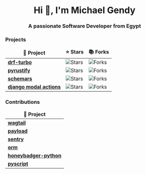 <h1 align="center">Hi 👋, I'm Michael Gendy</h1>
<h3 align="center">A passionate Software Developer from Egypt</h3>
<h3>Projects</h3>
<table>
  <thead align="center">
    <tr border: none;>
      <td><b>🎁 Project</b></td>
      <td><b>⭐ Stars</b></td>
      <td><b>📚 Forks</b></td>
    </tr>
  </thead>
  <tbody>
    <tr>
      <td><a href="https://github.com/Mng-dev-ai/drf-turbo"><b>drf-turbo</b></a></td>
      <td><img alt="Stars" src="https://img.shields.io/github/stars/Mng-dev-ai/drf-turbo?style=flat-square&labelColor=343b41"/></td>
      <td><img alt="Forks" src="https://img.shields.io/github/forks/Mng-dev-ai/drf-turbo?style=flat-square&labelColor=343b41"/></td>
   </tr>
   <tr>
      <td><a href="https://github.com/Mng-dev-ai/pyrustify"><b>pyrustify</b></a></td>
      <td><img alt="Stars" src="https://img.shields.io/github/stars/Mng-dev-ai/pyrustify?style=flat-square&labelColor=343b41"/></td>
      <td><img alt="Forks" src="https://img.shields.io/github/forks/Mng-dev-ai/pyrustify?style=flat-square&labelColor=343b41"/></td>
    </tr>
    <tr>
      <td><a href="https://github.com/Mng-dev-ai/schemars"><b>schemars</b></a></td>
      <td><img alt="Stars" src="https://img.shields.io/github/stars/Mng-dev-ai/schemars?style=flat-square&labelColor=343b41"/></td>
      <td><img alt="Forks" src="https://img.shields.io/github/forks/Mng-dev-ai/schemars?style=flat-square&labelColor=343b41"/></td>
    </tr>    
    <tr>
      <td><a href="https://github.com/Mng-dev-ai/django-modal-actions"><b>django modal actions</b></a></td>
      <td><img alt="Stars" src="https://img.shields.io/github/stars/Mng-dev-ai/django-modal-actions?style=flat-square&labelColor=343b41"/></td>
      <td><img alt="Forks" src="https://img.shields.io/github/forks/Mng-dev-ai/django-modal-actions?style=flat-square&labelColor=343b41"/></td>
    </tr>    
  </tbody>
</table>
<h3>Contributions</h3>
<table>
  <thead align="center">
    <tr border: none;>
      <td><b>🎁 Project</b></td>
    </tr>
  </thead>
  <tbody>
    <tr>
      <td><a href="https://github.com/wagtail/wagtail/issues?q=author%3AMng-dev-ai"><b>wagtail</b></a></td>
    </tr>
    <tr>
      <td><a href="https://github.com/payloadcms/payload/pulls?q=author%3AMng-dev-ai"><b>payload</b></a></td>
    </tr>
    <tr>
      <td><a href="https://github.com/getsentry/sentry/issues?q=author%3AMng-dev-ai"><b>sentry</b></a></td>
    </tr>
    <tr>
      <td><a href="https://github.com/encode/orm/pulls?q=author%3AMng-dev-ai"><b>orm</b></a></td>
    </tr>
    <tr>
      <td><a href="https://github.com/honeybadger-io/honeybadger-python/issues?q=author%3AMng-dev-ai"><b>honeybadger-python</b></a></td>
    </tr>
    <tr>
      <td><a href="https://github.com/pyscript/pyscript/pulls?q=author%3AMng-dev-ai"><b>pyscript</b></a></td>
    </tr>
  </tbody>
</table>

